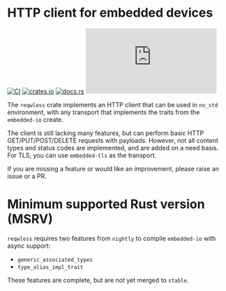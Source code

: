 # HTTP client for embedded devices

[![CI](https://github.com/drogue-iot/reqwless/actions/workflows/ci.yaml/badge.svg)](https://github.com/drogue-iot/reqwless/actions/workflows/ci.yaml)
[![crates.io](https://img.shields.io/crates/v/reqwless.svg)](https://crates.io/crates/reqwless)
[![docs.rs](https://docs.rs/reqwless/badge.svg)](https://docs.rs/reqwless)
[![Matrix](https://img.shields.io/matrix/drogue-iot:matrix.org)](https://matrix.to/#/#drogue-iot:matrix.org)

The `reqwless` crate implements an HTTP client that can be used in `no_std` environment, with any transport that implements the 
traits from the `embedded-io` create.

The client is still lacking many features, but can perform basic HTTP GET/PUT/POST/DELETE requests with payloads. However, not all content types and status codes are implemented, and are added on a need basis. For TLS, you can use `embedded-tls` as the transport.

If you are missing a feature or would like an improvement, please raise an issue or a PR.

# Minimum supported Rust version (MSRV)

`reqwless` requires two features from `nightly` to compile `embedded-io` with async support:

* `generic_associated_types`
* `type_alias_impl_trait`

These features are complete, but are not yet merged to `stable`.
